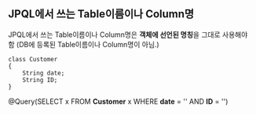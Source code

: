 ## JPQL에서 쓰는 Table이름이나 Column명

JPQL에서 쓰는 Table이름이나 Column명은 **객체에 선언된 명칭**을 그대로 사용해야 함 (DB에 등록된 Table이름이나 Column명이 아님.)

```
class Customer
{
	String date;
	String ID;
}
```


@Query(SELECT x FROM **Customer** x WHERE **date** = '' AND **ID** = '')

